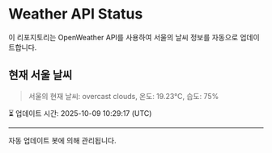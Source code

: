 
# Weather API Status

이 리포지토리는 OpenWeather API를 사용하여 서울의 날씨 정보를 자동으로 업데이트합니다.

## 현재 서울 날씨
> 서울의 현재 날씨: overcast clouds, 온도: 19.23°C, 습도: 75%

⏳ 업데이트 시간: 2025-10-09 10:29:17 (UTC)

---
자동 업데이트 봇에 의해 관리됩니다.

